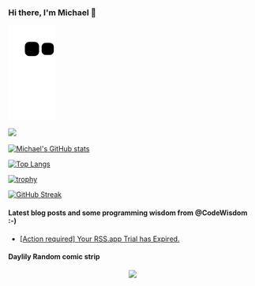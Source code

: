 ### Hi there, I'm Michael 👋

<img src="https://raw.githubusercontent.com/msoftware/msoftware/output/github-contribution-grid-snake.svg" />

![](https://github-profile-summary-cards.vercel.app/api/cards/profile-details?username=msoftware&theme=vue)

[![Michael's GitHub stats](https://github-readme-stats.vercel.app/api?username=msoftware)](https://github.com/msoftware/github-readme-stats)

[![Top Langs](https://github-readme-stats.vercel.app/api/top-langs/?username=msoftware&layout=compact)](https://github.com/anuraghazra/github-readme-stats)

[![trophy](https://github-profile-trophy.vercel.app/?username=msoftware)](https://github.com/ryo-ma/github-profile-trophy)

[![GitHub Streak](https://github-readme-streak-stats.herokuapp.com/?user=msoftware)](https://git.io/streak-stats)

#### Latest blog posts and some programming wisdom from @CodeWisdom :-)
<!-- BLOG-POST-LIST:START -->
- [[Action required] Your RSS.app Trial has Expired.](https://rss.app)
<!-- BLOG-POST-LIST:END -->

#### Daylily Random comic strip
<!--START_SECTION:comicstrip-->
<p align="center">
 <a href="https://xkcd.com/">
 <img src="https://imgs.xkcd.com/comics/free_fallin.png" />
</a>
</p>
<!--END_SECTION:comicstrip-->

<!--
**msoftware/msoftware** is a ✨ _special_ ✨ repository because its `README.md` (this file) appears on your GitHub profile.

Here are some ideas to get you started:

- 🔭 I’m currently working on ...
- 🌱 I’m currently learning ...
- 👯 I’m looking to collaborate on ...
- 🤔 I’m looking for help with ...
- 💬 Ask me about ...
- 📫 How to reach me: ...
- 😄 Pronouns: ...
- ⚡ Fun fact: ...
-->
